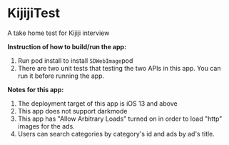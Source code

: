 # KijijiTest
A take home test for Kijiji interview

**Instruction of how to build/run the app:**
1. Run pod install to install `SDWebImage`pod
2. There are two unit tests that testing the two APIs in this app. You can run it before running the app. 

**Notes for this app:**
1. The deployment target of this app is iOS 13 and above
2. This app does not support darkmode 
3. This app has "Allow Arbitrary Loads" turned on in order to load "http" images for the ads.
4. Users can search categories by category's id and ads by ad's title.



